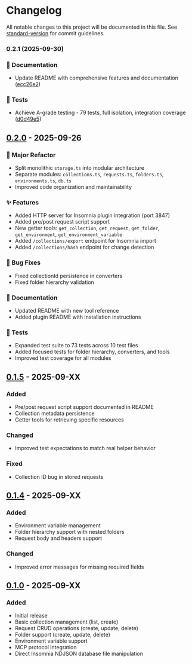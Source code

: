 # Changelog

All notable changes to this project will be documented in this file. See [standard-version](https://github.com/conventional-changelog/standard-version) for commit guidelines.

### 0.2.1 (2025-09-30)


### 📝 Documentation

* Update README with comprehensive features and documentation ([ecc26e2](https://github.com/meatpaste/insomnia-mcp/commit/ecc26e2bf899e71a3a868100691a6858d43c545b))


### 🧪 Tests

* Achieve A-grade testing - 79 tests, full isolation, integration coverage ([d0d49e5](https://github.com/meatpaste/insomnia-mcp/commit/d0d49e527fb568fed2590f5a493db7407166587d))

## [0.2.0] - 2025-09-26

### 🎉 Major Refactor
- Split monolithic `storage.ts` into modular architecture
- Separate modules: `collections.ts`, `requests.ts`, `folders.ts`, `environments.ts`, `db.ts`
- Improved code organization and maintainability

### ✨ Features
- Added HTTP server for Insomnia plugin integration (port 3847)
- Added pre/post request script support
- New getter tools: `get_collection`, `get_request`, `get_folder`, `get_environment`, `get_environment_variable`
- Added `/collections/export` endpoint for Insomnia import
- Added `/collections/hash` endpoint for change detection

### 🐛 Bug Fixes
- Fixed collectionId persistence in converters
- Fixed folder hierarchy validation

### 📝 Documentation
- Updated README with new tool reference
- Added plugin README with installation instructions

### 🧪 Tests
- Expanded test suite to 73 tests across 10 test files
- Added focused tests for folder hierarchy, converters, and tools
- Improved test coverage for all modules

## [0.1.5] - 2025-09-XX

### Added
- Pre/post request script support documented in README
- Collection metadata persistence
- Getter tools for retrieving specific resources

### Changed
- Improved test expectations to match real helper behavior

### Fixed
- Collection ID bug in stored requests

## [0.1.4] - 2025-09-XX

### Added
- Environment variable management
- Folder hierarchy support with nested folders
- Request body and headers support

### Changed
- Improved error messages for missing required fields

## [0.1.0] - 2025-09-XX

### Added
- Initial release
- Basic collection management (list, create)
- Request CRUD operations (create, update, delete)
- Folder support (create, update, delete)
- Environment variable support
- MCP protocol integration
- Direct Insomnia NDJSON database file manipulation

[Unreleased]: https://github.com/yourusername/insomnia-mcp/compare/v0.2.0...HEAD
[0.2.0]: https://github.com/yourusername/insomnia-mcp/compare/v0.1.5...v0.2.0
[0.1.5]: https://github.com/yourusername/insomnia-mcp/compare/v0.1.4...v0.1.5
[0.1.4]: https://github.com/yourusername/insomnia-mcp/compare/v0.1.0...v0.1.4
[0.1.0]: https://github.com/yourusername/insomnia-mcp/releases/tag/v0.1.0